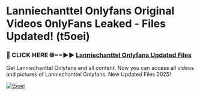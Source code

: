 # Lanniechanttel Onlyfans Original Videos 0nlyFans Leaked - Files Updated! (t5oei)

<h3>🔴 CLICK HERE 🌐==►► <a href="https://tinyurl.com/ms9xzufz" rel="nofollow">Lanniechanttel Onlyfans Updated Files</a></h3>

Get Lanniechanttel Onlyfans and all content. Now you can access all videos and pictures of Lanniechanttel Onlyfans. New Updated Files 2025!

[![t5oei](https://i.imgur.com/ppqm5kG.gif)](https://tinyurl.com/ms9xzufz)
